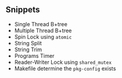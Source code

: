 ## Snippets

* Single Thread B+tree
* Multiple Thread B+tree
* Spin Lock using `atomic`
* String Split
* String Trim
* Programs Timer 
* Reader-Writer Lock using `shared_mutex`
* Makefile determine the `pkg-config` exists
